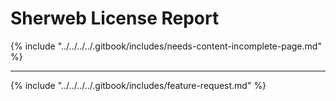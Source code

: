 # Sherweb License Report



{% include "../../../../.gitbook/includes/needs-content-incomplete-page.md" %}

***

{% include "../../../../.gitbook/includes/feature-request.md" %}
